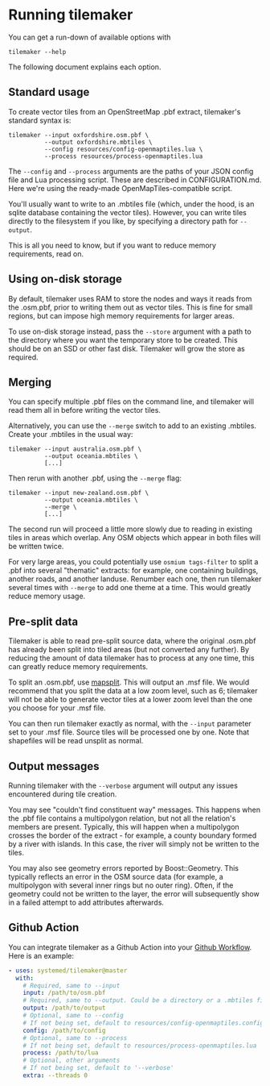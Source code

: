 # Running tilemaker

You can get a run-down of available options with

    tilemaker --help

The following document explains each option.

## Standard usage

To create vector tiles from an OpenStreetMap .pbf extract, tilemaker's standard syntax is:

    tilemaker --input oxfordshire.osm.pbf \
              --output oxfordshire.mbtiles \
              --config resources/config-openmaptiles.lua \
              --process resources/process-openmaptiles.lua

The `--config` and `--process` arguments are the paths of your JSON config file and Lua 
processing script. These are described in CONFIGURATION.md. Here we're using the ready-made 
OpenMapTiles-compatible script.

You'll usually want to write to an .mbtiles file (which, under the hood, is an sqlite database 
containing the vector tiles). However, you can write tiles directly to the filesystem if you 
like, by specifying a directory path for `--output`.

This is all you need to know, but if you want to reduce memory requirements, read on.

## Using on-disk storage

By default, tilemaker uses RAM to store the nodes and ways it reads from the .osm.pbf, prior 
to writing them out as vector tiles. This is fine for small regions, but can impose high memory 
requirements for larger areas.

To use on-disk storage instead, pass the `--store` argument with a path to the directory where 
you want the temporary store to be created. This should be on an SSD or other fast disk. 
Tilemaker will grow the store as required.

## Merging

You can specify multiple .pbf files on the command line, and tilemaker will read them all in 
before writing the vector tiles.

Alternatively, you can use the `--merge` switch to add to an existing .mbtiles. Create your
.mbtiles in the usual way:

    tilemaker --input australia.osm.pbf \
              --output oceania.mbtiles \
              [...]

Then rerun with another .pbf, using the `--merge` flag:

    tilemaker --input new-zealand.osm.pbf \
              --output oceania.mbtiles \
              --merge \
              [...]

The second run will proceed a little more slowly due to reading in existing tiles in areas which 
overlap. Any OSM objects which appear in both files will be written twice.

For very large areas, you could potentially use `osmium tags-filter` to split a .pbf into several 
"thematic" extracts: for example, one containing buildings, another roads, and another landuse. 
Renumber each one, then run tilemaker several times with `--merge` to add one theme at a time. 
This would greatly reduce memory usage.

## Pre-split data

Tilemaker is able to read pre-split source data, where the original .osm.pbf has already been 
split into tiled areas (but not converted any further). By reducing the amount of data tilemaker 
has to process at any one time, this can greatly reduce memory requirements.

To split an .osm.pbf, use [mapsplit](https://github.com/simonpoole/mapsplit). This will output 
an .msf file. We would recommend that you split the data at a low zoom level, such as 6; 
tilemaker will not be able to generate vector tiles at a lower zoom level than the one you 
choose for your .msf file.

You can then run tilemaker exactly as normal, with the `--input` parameter set to your .msf 
file. Source tiles will be processed one by one. Note that shapefiles will be read unsplit as 
normal.

## Output messages

Running tilemaker with the `--verbose` argument will output any issues encountered during tile
creation.

You may see "couldn't find constituent way" messages. This happens when the .pbf file contains 
a multipolygon relation, but not all the relation's members are present. Typically, this will 
happen when a multipolygon crosses the border of the extract - for example, a county boundary 
formed by a river with islands. In this case, the river will simply not be written to the tiles.

You may also see geometry errors reported by Boost::Geometry. This typically reflects an error 
in the OSM source data (for example, a multipolygon with several inner rings but no outer ring).
Often, if the geometry could not be written to the layer, the error will subsequently show in 
a failed attempt to add attributes afterwards.

## Github Action

You can integrate tilemaker as a Github Action into your [Github Workflow](https://help.github.com/en/actions).  
Here is an example:

```yaml
- uses: systemed/tilemaker@master
  with:
    # Required, same to --input
    input: /path/to/osm.pbf
    # Required, same to --output. Could be a directory or a .mbtiles files
    output: /path/to/output
    # Optional, same to --config
    # If not being set, default to resources/config-openmaptiles.config
    config: /path/to/config
    # Optional, same to --process
    # If not being set, default to resources/process-openmaptiles.lua
    process: /path/to/lua
    # Optional, other arguments
    # If not being set, default to '--verbose'
    extra: --threads 0
```
